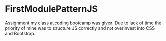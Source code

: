 # FirstModulePatternJS

Assignment my class at coding bootcamp was given. Due to lack of time the priority of mine was to structure JS correctly
and not overinvest into CSS and Bootstrap. 

